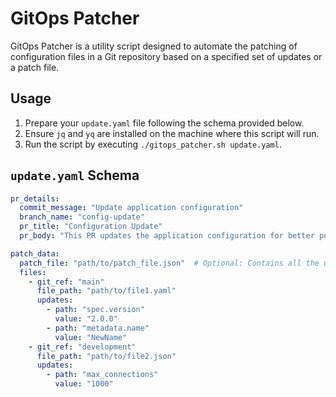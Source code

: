 # GitOps Patcher

GitOps Patcher is a utility script designed to automate the patching of configuration files in a Git repository based on a specified set of updates or a patch file.

## Usage

1. Prepare your `update.yaml` file following the schema provided below.
2. Ensure `jq` and `yq` are installed on the machine where this script will run.
3. Run the script by executing `./gitops_patcher.sh update.yaml`.

## `update.yaml` Schema

```yaml
pr_details:
  commit_message: "Update application configuration"
  branch_name: "config-update"
  pr_title: "Configuration Update"
  pr_body: "This PR updates the application configuration for better performance."

patch_data:
  patch_file: "path/to/patch_file.json"  # Optional: Contains all the updates
  files:
    - git_ref: "main"
      file_path: "path/to/file1.yaml"
      updates:
        - path: "spec.version"
          value: "2.0.0"
        - path: "metadata.name"
          value: "NewName"
    - git_ref: "development"
      file_path: "path/to/file2.json"
      updates:
        - path: "max_connections"
          value: "1000"
